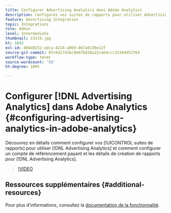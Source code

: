 ```yaml
---
title: Configurer Advertising Analytics dans Adobe Analytics
description: Configurez vos suites de rapports pour utiliser Advertising Analytics.
feature: Advertising Integration
topic: Integrations
role: Admin
level: Intermediate
thumbnail: 23119.jpg
kt: 1642
exl-id: 884e8232-edca-4224-a0b9-467a0136e12f
source-git-commit: 8fc641743bc9e07b838a22ca64ccc15344d52764
workflow-type: tm+mt
source-wordcount: '53'
ht-degree: 100%

---
```


# Configurer [!DNL Advertising Analytics] dans Adobe Analytics {#configuring-advertising-analytics-in-adobe-analytics}

Découvrez en détails comment configurer vos [!UICONTROL suites de rapports] pour utiliser [!DNL Advertising Analytics] et comment configurer un compte de référencement payant et les détails de création de rapports pour [!DNL Advertising Analytics].

>[!VIDEO](https://video.tv.adobe.com/v/23119/?quality=12&learn=on)

## Ressources supplémentaires {#additional-resources}

Pour plus d’informations, consultez la [documentation de la fonctionnalité](https://experienceleague.adobe.com/docs/analytics/integration/advertising-analytics/overview.html?lang=fr).
